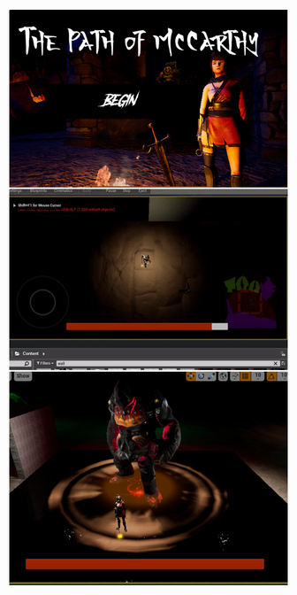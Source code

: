 ![title](https://github.com/Jhasselle/Path_Of_McCarthy/blob/master/title.png)
![gameplay](https://github.com/Jhasselle/Path_Of_McCarthy/blob/master/gameplay.gif)
![teaser](https://github.com/Jhasselle/Path_Of_McCarthy/blob/master/teaser.png)
